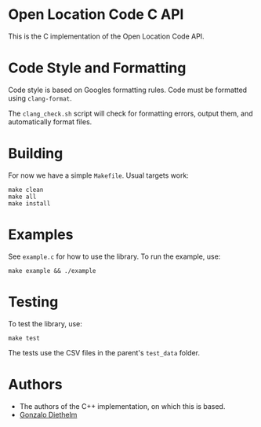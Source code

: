 # Open Location Code C API

This is the C implementation of the Open Location Code API.

# Code Style and Formatting

Code style is based on Googles formatting rules. Code must be formatted
using `clang-format`.

The `clang_check.sh` script will check for formatting errors, output them,
and automatically format files.

# Building

For now we have a simple `Makefile`.  Usual targets work:
```
make clean
make all
make install
```

# Examples

See `example.c` for how to use the library. To run the example, use:
```
make example && ./example
```

# Testing

To test the library, use:
```
make test
```

The tests use the CSV files in the parent's `test_data` folder.

# Authors

* The authors of the C++ implementation, on which this is based.
* [Gonzalo Diethelm](mailto:gonzalo.diethelm@gmail.com)

